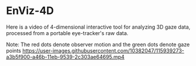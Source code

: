 # EnViz-4D
Here is a video of 4-dimensional interactive tool for analyzing 3D gaze data, processed from a portable eye-tracker's raw data. 

Note: The red dots denote observer motion and the green dots denote gaze points
https://user-images.githubusercontent.com/10382047/115939273-a3b5f900-a46b-11eb-9539-2c303ae64695.mp4
